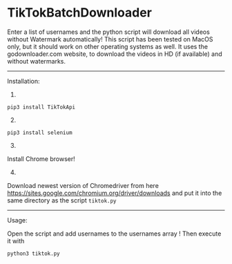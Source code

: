 # TikTokBatchDownloader

Enter a list of usernames and the python script will download all videos without Watermark automatically!
This script has been tested on MacOS only, but it should work on other operating systems as well. It uses the godownloader.com website, to download the videos in HD (if available) and without watermarks.

---
Installation:

1.
```
pip3 install TikTokApi
```

2.
```
pip3 install selenium
```

3.
Install Chrome browser!

4.
Download newest version of Chromedriver from here https://sites.google.com/chromium.org/driver/downloads and put it into the same directory as the script ```tiktok.py```

---
Usage:

Open the script and add usernames to the usernames array !
Then execute it with
```
python3 tiktok.py
```
